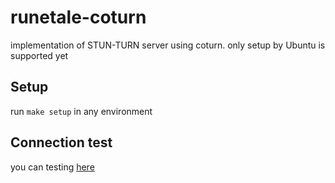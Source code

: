 # runetale-coturn
implementation of STUN-TURN server using coturn.
only setup by Ubuntu is supported yet

## Setup
run `make setup` in any environment

## Connection test
you can testing [here](https://webrtc.github.io/samples/src/content/peerconnection/trickle-ice/)